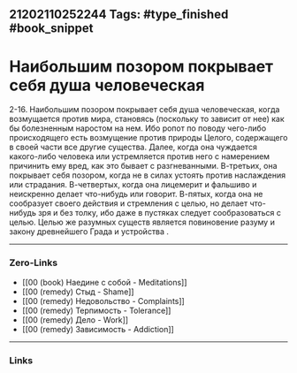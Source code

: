 21202110252244
Tags: #type_finished #book_snippet 
---
# Наибольшим позором покрывает себя душа человеческая

 2-16. Наибольшим позором покрывает себя душа человеческая, когда возмущается против мира, становясь (поскольку то зависит от нее) как бы болезненным наростом на нем. Ибо ропот по поводу чего-либо происходящего есть возмущение против природы Целого, содержащего в своей части все другие существа. Далее, когда она чуждается какого-либо человека или устремляется против него с намерением причинить ему вред, как это бывает с разгневанными. В-третьих, она покрывает себя позором, когда не в силах устоять против наслаждения или страдания. В-четвертых, когда она лицемерит и фальшиво и неискренно делает что-нибудь или говорит. В-пятых, когда она не сообразует своего действия и стремления с целью, но делает что-нибудь зря и без толку, ибо даже в пустяках следует сообразоваться с целью. Целью же разумных существ является повиновение разуму и закону древнейшего Града и устройства  .

---
### Zero-Links
 - [[00 (book) Наедине с собой - Meditations]]
 - [[00 (remedy) Стыд - Shame]]
 - [[00 (remedy) Недовольство - Complaints]]
 - [[00 (remedy) Терпимость - Tolerance]]
 - [[00 (remedy) Дело - Work]]
 - [[00 (remedy) Зависимость - Addiction]]
---
### Links
